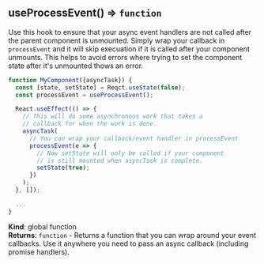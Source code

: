 <a name="useProcessEvent"></a>

## useProcessEvent() ⇒ <code>function</code>
Use this hook to ensure that your async event handlers
are not called after the parent component is unmounted.
Simply wrap your callback in `processEvent` and it will
skip execuation if it is called after your component unmounts.
This helps to avoid errors where trying to set the component
state after it's unmounted thows an error.

```js
function MyComponent({asyncTask}) {
  const [state, setState] = Reqct.useState(false);
  const processEvent = useProcessEvent();

  React.useEffect(() => {
    // This will do some asynchronous work that takes a
    // callback for when the work is done.
    asyncTask(
      // You can wrap your callback/event handler in processEvent
      processEvent(e => {
        // Now setState will only be called if your component
        // is still mounted when asyncTask is complete.
        setState(true);
      })
    );
  }, []);

  ...
}
```

**Kind**: global function  
**Returns**: <code>function</code> - Returns a function that you can wrap
around your event callbacks. Use it
anywhere you need to pass an async callback (including promise handlers).  
